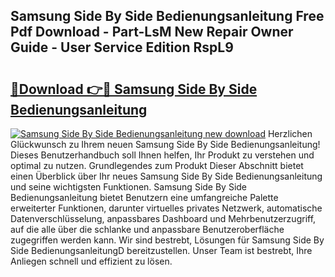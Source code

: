 ## Samsung Side By Side Bedienungsanleitung Free Pdf Download - Part-LsM New Repair Owner Guide - User Service Edition RspL9

# <h2><a href="http://df4u9d.blite.top/?on=Samsung+Side+By+Side+Bedienungsanleitung">🔗Download 👉🔴 Samsung Side By Side Bedienungsanleitung</a></h2>

[![Samsung Side By Side Bedienungsanleitung new download](https://i.imgur.com/lujVjoI.png)](http://df4u9d.blite.top/?on=Samsung+Side+By+Side+Bedienungsanleitung)
Herzlichen Glückwunsch zu Ihrem neuen Samsung Side By Side Bedienungsanleitung! Dieses Benutzerhandbuch soll Ihnen helfen, Ihr Produkt zu verstehen und optimal zu nutzen. Grundlegendes zum Produkt Dieser Abschnitt bietet einen Überblick über Ihr neues Samsung Side By Side Bedienungsanleitung und seine wichtigsten Funktionen. Samsung Side By Side Bedienungsanleitung bietet Benutzern eine umfangreiche Palette erweiterter Funktionen, darunter virtuelles privates Netzwerk, automatische Datenverschlüsselung, anpassbares Dashboard und Mehrbenutzerzugriff, auf die alle über die schlanke und anpassbare Benutzeroberfläche zugegriffen werden kann. Wir sind bestrebt, Lösungen für Samsung Side By Side BedienungsanleitungD bereitzustellen. Unser Team ist bestrebt, Ihre Anliegen schnell und effizient zu lösen.
